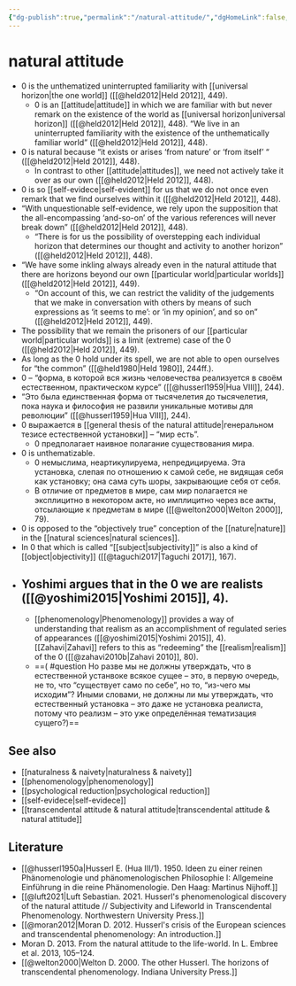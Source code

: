 ```yaml
---
{"dg-publish":true,"permalink":"/natural-attitude/","dgHomeLink":false,"dgPassFrontmatter":false}
---
```


# natural attitude
- 0 is the unthematized uninterrupted familiarity with [[universal horizon|the one world]] ([[@held2012|Held 2012]], 449).
	- 0 is an [[attitude|attitude]] in which we are familiar with but never remark on the existence of the world as [[universal horizon|universal horizon]] ([[@held2012|Held 2012]], 448). “We live in an uninterrupted familiarity with the existence of the unthematically familiar world” ([[@held2012|Held 2012]], 448).
- 0 is natural because “it exists or arises ‘from nature’ or ‘from itself’ “ ([[@held2012|Held 2012]], 448).
	- In contrast to other [[attitude|attitudes]], we need not actively take it over as our own ([[@held2012|Held 2012]], 448).
- 0 is so [[self-evidece|self-evident]] for us that we do not once even remark that we find ourselves within it ([[@held2012|Held 2012]], 448).
- “With unquestionable self-evidence, we rely upon the supposition that the all-encompassing ‘and-so-on’ of the various references will never break down” ([[@held2012|Held 2012]], 448).
	- “There is for us the possibility of overstepping each individual horizon that determines our thought and activity to another horizon” ([[@held2012|Held 2012]], 448).
- “We have some inkling always already even in the natural attitude that there are horizons beyond our own [[particular world|particular worlds]] ([[@held2012|Held 2012]], 449).
	- “On account of this, we can restrict the validity of the judgements that we make in conversation with others by means of such expressions as ‘it seems to me’: or ‘in my opinion’, and so on” ([[@held2012|Held 2012]], 449).
- The possibility that we remain the prisoners of our [[particular world|particular worlds]] is a limit (extreme) case of the 0 ([[@held2012|Held 2012]], 449).
- As long as the 0 hold under its spell, we are not able to open ourselves for “the common” ([[@held1980|Held 1980]], 244ff.).
- 0 – “форма, в которой вся жизнь человечества реализуется в своём естественном, практическом курсе”  ([[@husserl1959|Hua VIII]], 244).
- “Это была единственная форма от тысячелетия до тысячелетия, пока наука и философия не развили уникальные мотивы для революции” ([[@husserl1959|Hua VIII]], 244).
- 0 выражается в [[general thesis of the natural attitude|генеральном тезисе естественной установки]] – “мир есть”.
	- 0 предполагает наивное полагание существования мира.
- 0 is unthematizable.
	- 0 немыслима, неартикулируема, непредицируема. Эта установка, слепая по отношению к самой себе, не видящая себя как установку; она сама суть шоры, закрывающие себя от себя.
	- В отличие от предметов в мире, сам мир полагается не эксплицитно в некотором акте, но имплицитно через все акты, отсылающие к предметам в мире ([[@welton2000|Welton 2000]], 79).
- 0 is opposed to the “objectively true” conception of the [[nature|nature]] in the [[natural sciences|natural sciences]].
- In 0 that which is called “[[subject|subjectivity]]” is also a kind of [[object|objectivity]] ([[@taguchi2017|Taguchi 2017]], 167).
- Yoshimi argues that in the 0 we are realists ([[@yoshimi2015|Yoshimi 2015]], 4).
	- 
	- [[phenomenology|Phenomenology]] provides a way of understanding that realism as an accomplishment of regulated series of appearances ([[@yoshimi2015|Yoshimi 2015]], 4). [[Zahavi|Zahavi]] refers to this as “redeeming” the [[realism|realism]] of the 0 ([[@zahavi2010b|Zahavi 2010]], 80).
	- ==( #question Но разве мы не должны утверждать, что в естественной устанвоке всякое сущее – это, в первую очередь, не то, что “существует само по себе”, но то, “из-чего мы исходим”? Иными словами, не должны ли мы утверждать, что естественный установка – это даже не установка реалиста, потому что реализм – это уже определённая тематизация сущего?)==






## See also
- [[naturalness & naivety|naturalness & naivety]]
- [[phenomenology|phenomenology]]
- [[psychological reduction|psychological reduction]]
- [[self-evidece|self-evidece]]
- [[transcendental attitude & natural attitude|transcendental attitude & natural attitude]]

## Literature
- [[@husserl1950a|Husserl E. (Hua III/1). 1950. Ideen zu einer reinen Phänomenologie und phänomenologischen Philosophie I: Allgemeine Einführung in die reine Phänomenologie. Den Haag: Martinus Nijhoff.]]
- [[@luft2021|Luft Sebastian. 2021. Husserl's phenomenological discovery of the natural attitude // Subjectivity and Lifeworld in Transcendental Phenomenology. Northwestern University Press.]]
- [[@moran2012|Moran D. 2012. Husserl's crisis of the European sciences and transcendental phenomenology: An introduction.]]
- Moran D. 2013. From the natural attitude to the life-world. In L. Embree et al. 2013, 105–124.
- [[@welton2000|Welton D. 2000. The other Husserl. The horizons of transcendental phenomenology. Indiana University Press.]]





